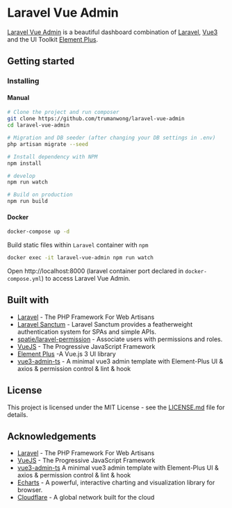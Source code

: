 # Laravel Vue Admin

[Laravel Vue Admin](https://laravel-vue-admin.trumanwl.com) is a beautiful dashboard combination of [Laravel](https://laravel.com/), [Vue3](https://github.com/vuejs/vue) and the UI Toolkit [Element Plus](https://element-plus.org/).

## Getting started

### Installing

#### Manual

```bash
# Clone the project and run composer
git clone https://github.com/trumanwong/laravel-vue-admin
cd laravel-vue-admin

# Migration and DB seeder (after changing your DB settings in .env)
php artisan migrate --seed

# Install dependency with NPM
npm install

# develop
npm run watch

# Build on production
npm run build
```

#### Docker

```sh
docker-compose up -d
```

Build static files within `Laravel` container with `npm`

```sh
docker exec -it laravel-vue-admin npm run watch
```

Open http://localhost:8000 (laravel container port declared in `docker-compose.yml`) to access Laravel Vue Admin.

## Built with

* [Laravel](https://laravel.com/) - The PHP Framework For Web Artisans
* [Laravel Sanctum](https://github.com/laravel/sanctum/) - Laravel Sanctum provides a featherweight authentication system for SPAs and simple APIs.
* [spatie/laravel-permission](https://github.com/spatie/laravel-permission) - Associate users with permissions and roles.
* [VueJS](https://vuejs.org/) - The Progressive JavaScript Framework
* [Element Plus](https://element-plus.org/) -A Vue.js 3 UI library
* [vue3-admin-ts](https://github.com/jzfai/vue3-admin-ts) - A minimal vue3 admin template with Element-Plus UI & axios & permission control & lint & hook

## License

This project is licensed under the MIT License - see the [LICENSE.md](LICENSE) file for details.

## Acknowledgements

* [Laravel](https://laravel.com/) - The PHP Framework For Web Artisans
* [VueJS](https://vuejs.org/) - The Progressive JavaScript Framework
* [vue3-admin-ts](https://panjiachen.github.io/vue-element-admin/#/) A minimal vue3 admin template with Element-Plus UI & axios & permission control & lint & hook
* [Echarts](http://echarts.apache.org/) - A powerful, interactive charting and visualization library for browser.
* [Cloudflare](https://https://www.cloudflare.com/) - A global network built for the cloud
